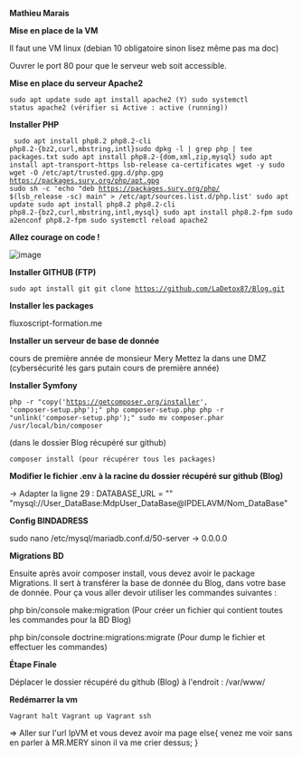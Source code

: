 **Mathieu Marais**

**Mise en place de la VM**

Il faut une VM linux (debian 10 obligatoire sinon lisez même pas ma doc)

Ouvrer le port 80 pour que le serveur web soit accessible.

**Mise en place du serveur Apache2**

<code>sudo apt update
sudo apt install apache2 (Y)
sudo systemctl status apache2 (vérifier si Active : active (running))
</code>

**Installer PHP**

<code> sudo apt install php8.2 php8.2-cli php8.2-{bz2,curl,mbstring,intl}sudo dpkg -l | grep php | tee packages.txt
sudo apt install php8.2-{dom,xml,zip,mysql}
sudo apt install apt-transport-https lsb-release ca-certificates wget -y
sudo wget -O /etc/apt/trusted.gpg.d/php.gpg https://packages.sury.org/php/apt.gpg 
sudo sh -c 'echo "deb https://packages.sury.org/php/ $(lsb_release -sc) main" > /etc/apt/sources.list.d/php.list'
sudo apt update
sudo apt install php8.2 php8.2-cli php8.2-{bz2,curl,mbstring,intl,mysql}
sudo apt install php8.2-fpm
sudo a2enconf php8.2-fpm
sudo systemctl reload apache2
</code>

**Allez courage on code !**

![image](https://th.bing.com/th/id/OIP.SKFe8QkzzIi23TMV3lORXQAAAA?rs=1&pid=ImgDetMain)

**Installer GITHUB (FTP)**

<code>sudo apt install git
git clone https://github.com/LaDetox87/Blog.git
</code>

**Installer les packages**

fluxoscript-formation.me 

**Installer un serveur de base de donnée**

cours de première année de monsieur Mery
Mettez la dans une DMZ (cybersécurité les gars putain cours de première année)

**Installer Symfony**

<code>php -r "copy('https://getcomposer.org/installer', 'composer-setup.php');"
php composer-setup.php
php -r "unlink('composer-setup.php');"
sudo mv composer.phar /usr/local/bin/composer
</code>

(dans le dossier Blog récupéré sur github)

<code>composer install (pour récupérer tous les packages)
</code>

**Modifier le fichier .env à la racine du dossier récupéré sur github (Blog)**

-> Adapter la ligne 29 : DATABASE_URL = ""
"mysql://User_DataBase:MdpUser_DataBase@IPDELAVM/Nom_DataBase"

**Config BINDADRESS**

sudo nano /etc/mysql/mariadb.conf.d/50-server
-> 0.0.0.0

**Migrations BD**

Ensuite après avoir composer install, vous devez avoir le package Migrations.
Il sert à transférer la base de donnée du Blog, dans votre base de donnée.
Pour ça vous aller devoir utiliser les commandes suivantes :

php bin/console make:migration
(Pour créer un fichier qui contient toutes les commandes pour la BD Blog)

php bin/console doctrine:migrations:migrate
(Pour dump le fichier et effectuer les commandes)

**Étape Finale**

Déplacer le dossier récupéré du github (Blog) à l'endroit : 
/var/www/

**Redémarrer la vm**

<code>Vagrant halt
Vagrant up
Vagrant ssh
</code>

=> Aller sur l'url IpVM et vous devez avoir ma page
else{
    venez me voir sans en parler à MR.MERY sinon il va me crier dessus;
}








